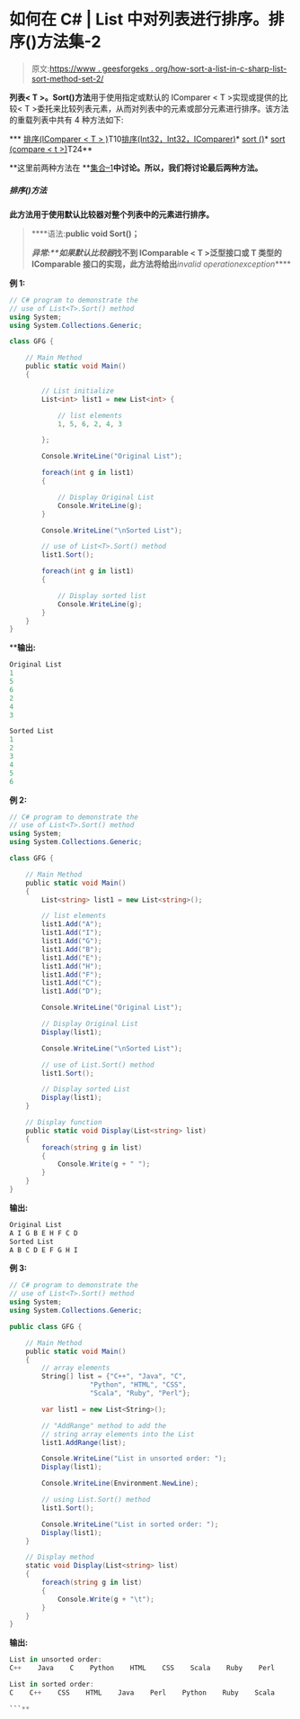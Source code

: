 # 如何在 C# | List 中对列表进行排序。排序()方法集-2

> 原文:[https://www . geesforgeks . org/how-sort-a-list-in-c-sharp-list-sort-method-set-2/](https://www.geeksforgeeks.org/how-to-sort-a-list-in-c-sharp-list-sort-method-set-2/)

**列表< T >。Sort()方法**用于使用指定或默认的 IComparer < T >实现或提供的比较< T >委托来比较列表元素，从而对列表中的元素或部分元素进行排序。该方法的重载列表中共有 4 种方法如下:

***   [排序(IComparer < T > )](https://www.geeksforgeeks.org/how-to-sort-list-in-c-sharp-set-1/#m1)T10[排序(Int32，Int32，IComparer<t>)</t>](https://www.geeksforgeeks.org/how-to-sort-list-in-c-sharp-set-1/#m2)*   [sort ()](#m3)*   [sort (compare < t >)](#m4)T24**

**这里前两种方法在 **[集合–1](https://www.geeksforgeeks.org/how-to-sort-list-in-c-sharp-set-1/)**中讨论。所以，我们将讨论最后两种方法。**

##### **排序()方法**

**此方法用于使用默认比较器对整个列表<t>中的元素进行排序。</t>**

> ****语法:**public void Sort()；**
> 
> ****异常:**如果默认*比较器*找不到 IComparable < T >泛型接口或 T 类型的 IComparable 接口的实现，此方法将给出***invalid operationexception*****

****例 1:****

```cs
// C# program to demonstrate the 
// use of List<T>.Sort() method
using System;
using System.Collections.Generic;

class GFG {

    // Main Method
    public static void Main()
    {

        // List initialize
        List<int> list1 = new List<int> {

            // list elements
            1, 5, 6, 2, 4, 3

        };

        Console.WriteLine("Original List");

        foreach(int g in list1)
        {

            // Display Original List
            Console.WriteLine(g);
        }

        Console.WriteLine("\nSorted List");

        // use of List<T>.Sort() method
        list1.Sort();

        foreach(int g in list1)
        {

            // Display sorted list
            Console.WriteLine(g);
        }
    }
}
```

****输出:**

```cs
Original List
1
5
6
2
4
3

Sorted List
1
2
3
4
5
6

```

**例 2:**

```cs
// C# program to demonstrate the 
// use of List<T>.Sort() method
using System;
using System.Collections.Generic;

class GFG {

    // Main Method
    public static void Main()
    {
        List<string> list1 = new List<string>();

        // list elements
        list1.Add("A");
        list1.Add("I");
        list1.Add("G");
        list1.Add("B");
        list1.Add("E");
        list1.Add("H");
        list1.Add("F");
        list1.Add("C");
        list1.Add("D");

        Console.WriteLine("Original List");

        // Display Original List
        Display(list1);

        Console.WriteLine("\nSorted List");

        // use of List.Sort() method
        list1.Sort();

        // Display sorted List
        Display(list1);
    }

    // Display function
    public static void Display(List<string> list)
    {
        foreach(string g in list)
        {
            Console.Write(g + " ");
        }
    }
}
```

**输出:**

```cs
Original List
A I G B E H F C D 
Sorted List
A B C D E F G H I

```

**例 3:**

```cs
// C# program to demonstrate the
// use of List<T>.Sort() method
using System;
using System.Collections.Generic;

public class GFG {

    // Main Method
    public static void Main()
    {
        // array elements
        String[] list = {"C++", "Java", "C",
                    "Python", "HTML", "CSS",
                    "Scala", "Ruby", "Perl"};

        var list1 = new List<String>();

        // "AddRange" method to add the
        // string array elements into the List
        list1.AddRange(list);

        Console.WriteLine("List in unsorted order: ");
        Display(list1);

        Console.WriteLine(Environment.NewLine);

        // using List.Sort() method
        list1.Sort();

        Console.WriteLine("List in sorted order: ");
        Display(list1);
    }

    // Display method
    static void Display(List<string> list)
    {
        foreach(string g in list)
        {
            Console.Write(g + "\t");
        }
    }
}
```

**输出:**

```cs
List in unsorted order: 
C++    Java    C    Python    HTML    CSS    Scala    Ruby    Perl    

List in sorted order: 
C    C++    CSS    HTML    Java    Perl    Python    Ruby    Scala

```**